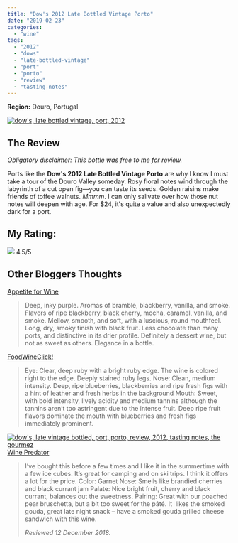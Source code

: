 ```yaml
---
title: "Dow's 2012 Late Bottled Vintage Porto"
date: "2019-02-23"
categories:
  - "wine"
tags:
  - "2012"
  - "dows"
  - "late-bottled-vintage"
  - "port"
  - "porto"
  - "review"
  - "tasting-notes"
---
```


**Region:** Douro, Portugal

[![dow's, late bottled vintage, port, 2012](https://thegourmez-wpmedia.s3.amazonaws.com/2019/02/IMG_20181214_153207-351x500.jpg)](https://thegourmez-wpmedia.s3.amazonaws.com/2019/02/IMG_20181214_153207.jpg)

## The Review

_Obligatory disclaimer: This bottle was free to me for review._

Ports like the **Dow's 2012 Late Bottled Vintage Porto** are why I know I must take a tour of the Douro Valley someday. Rosy floral notes wind through the labyrinth of a cut open fig—you can taste its seeds. Golden raisins make friends of toffee walnuts. _Mmmm_. I can only salivate over how those nut notes will deepen with age. For $24, it's quite a value and also unexpectedly dark for a port.

## My Rating:




<div class="caption">

[![](https://thegourmez-wpmedia.s3.amazonaws.com/2009/02/rating_truffle1.gif)](https://thegourmez-wpmedia.s3.amazonaws.com/2009/02/rating_truffle1.gif) 4.5/5</div>


## Other Bloggers Thoughts

[Appetite for Wine](https://appetiteforwine.blog/2018/10/21/review-dows-2012-late-bottled-vintage-porto/)

> Deep, inky purple. Aromas of bramble, blackberry, vanilla, and smoke. Flavors of ripe blackberry, black cherry, mocha, caramel, vanilla, and smoke. Mellow, smooth, and soft, with a luscious, round mouthfeel. Long, dry, smoky finish with black fruit. Less chocolate than many ports, and distinctive in its drier profile. Definitely a dessert wine, but not as sweet as others. Elegance in a bottle.

[FoodWineClick!](https://foodwineclick.com/2018/10/16/perfect-fall-pairing-with-dows-lbv-porto-2012/)

> Eye: Clear, deep ruby with a bright ruby edge. The wine is colored right to the edge. Deeply stained ruby legs. Nose: Clean, medium intensity. Deep, ripe blueberries, blackberries and ripe fresh figs with a hint of leather and fresh herbs in the background Mouth: Sweet, with bold intensity, lively acidity and medium tannins although the tannins aren’t too astringent due to the intense fruit. Deep ripe fruit flavors dominate the mouth with blueberries and fresh figs immediately prominent.

[![dow's, late vintage bottled, port, porto, review, 2012, tasting notes, the gourmez](https://thegourmez-wpmedia.s3.amazonaws.com/2019/02/IMG_20181214_155241-331x500.jpg)](https://thegourmez-wpmedia.s3.amazonaws.com/2019/02/IMG_20181214_155241.jpg)[Wine Predator](https://winepredator.com/2018/11/28/seven-ports-prepared-and-paired-with-winter-fare/)

> I’ve bought this before a few times and I like it in the summertime with a few ice cubes. It’s great for camping and on ski trips. I think it offers a lot for the price. Color: Garnet Nose: Smells like brandied cherries and black currant jam Palate: Nice bright fruit, cherry and black currant, balances out the sweetness. Pairing: Great with our poached pear bruschetta, but a bit too sweet for the pâté. It  likes the smoked gouda, great late night snack – have a smoked gouda grilled cheese sandwich with this wine.
>
> _Reviewed 12 December 2018._
